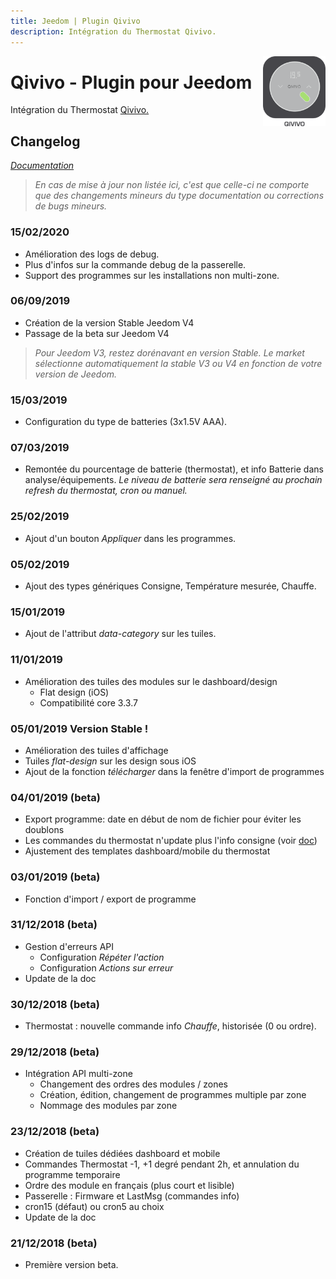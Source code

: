 ```yaml
---
title: Jeedom | Plugin Qivivo
description: Intégration du Thermostat Qivivo.
---
```


<img align="right" src="../images/qivivo_icon.png" width="100">

# Qivivo - Plugin pour Jeedom

Intégration du Thermostat [Qivivo.](https://www.qivivo.com/fr/)

## Changelog

*[Documentation](index.md)*

>*En cas de mise à jour non listée ici, c'est que celle-ci ne comporte que des changements mineurs du type documentation ou corrections de bugs mineurs.*

### 15/02/2020
- Amélioration des logs de debug.
- Plus d'infos sur la commande debug de la passerelle.
- Support des programmes sur les installations non multi-zone.

### 06/09/2019
- Création de la version Stable Jeedom V4
- Passage de la beta sur Jeedom V4
>   *Pour Jeedom V3, restez dorénavant en version Stable. Le market sélectionne automatiquement la stable V3 ou V4 en fonction de votre version de Jeedom.*

### 15/03/2019
- Configuration du type de batteries (3x1.5V AAA).

### 07/03/2019
- Remontée du pourcentage de batterie (thermostat), et info Batterie dans analyse/équipements.
*Le niveau de batterie sera renseigné au prochain refresh du thermostat, cron ou manuel.*

### 25/02/2019
- Ajout d'un bouton *Appliquer* dans les programmes.

### 05/02/2019
- Ajout des types génériques Consigne, Température mesurée, Chauffe.

### 15/01/2019
- Ajout de l'attribut *data-category* sur les tuiles.

### 11/01/2019
- Amélioration des tuiles des modules sur le dashboard/design
  - Flat design (iOS)
  - Compatibilité core 3.3.7

### 05/01/2019 Version Stable !
- Amélioration des tuiles d'affichage
- Tuiles *flat-design* sur les design sous iOS
- Ajout de la fonction *télécharger* dans la fenêtre d'import de programmes

### 04/01/2019 (beta)
- Export programme: date en début de nom de fichier pour éviter les doublons
- Les commandes du thermostat n'update plus l'info consigne (voir [doc](https://kiboost.github.io/jeedom_docs/plugins/qivivo/fr_FR/#utilisation))
- Ajustement des templates dashboard/mobile du thermostat

### 03/01/2019 (beta)
- Fonction d'import / export de programme

### 31/12/2018 (beta)
- Gestion d'erreurs API
  - Configuration *Répéter l'action*
  - Configuration *Actions sur erreur*
- Update de la doc

### 30/12/2018 (beta)
- Thermostat : nouvelle commande info *Chauffe*, historisée (0 ou ordre).

### 29/12/2018 (beta)
- Intégration API multi-zone
  - Changement des ordres des modules / zones
  - Création, édition, changement de programmes multiple par zone
  - Nommage des modules par zone

### 23/12/2018 (beta)
- Création de tuiles dédiées dashboard et mobile
- Commandes Thermostat -1, +1 degré pendant 2h, et annulation du programme temporaire
- Ordre des module en français (plus court et lisible)
- Passerelle : Firmware et LastMsg (commandes info)
- cron15 (défaut) ou cron5 au choix
- Update de la doc

### 21/12/2018 (beta)

- Première version beta.
